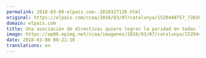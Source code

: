 ```yaml
---
permalink: 2018-03-08-elpais.com--2010327126.html
original: https://elpais.com/ccaa/2018/03/07/catalunya/1520448757_726507.html#?ref=rss&format=simple&link=link
domain: elpais.com
title: Una asociación de directivas quiere lograr la paridad en todas las instituciones
image: https://ep00.epimg.net/ccaa/imagenes/2018/03/07/catalunya/1520448757_726507_1520450434_rrss_normal.jpg
date: 2018-03-08 00:21:16
translations: en
---
```


